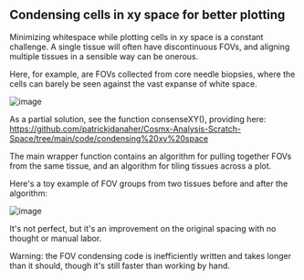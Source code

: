 ## Condensing cells in xy space for better plotting 

Minimizing whitespace while plotting cells in xy space is a constant challenge.
A single tissue will often have discontinuous FOVs, and aligning multiple tissues
in a sensible way can be onerous. 

Here, for example, are FOVs collected from core needle biopsies, where the cells can barely be seen against the vast expanse of white space. 

![image](https://github.com/patrickjdanaher/Cosmx-Analysis-Scratch-Space/assets/4357938/e03a97fa-f819-4846-a5f0-45a625e66cfb)

As a partial solution, see the function consenseXY(), providing here: https://github.com/patrickjdanaher/Cosmx-Analysis-Scratch-Space/tree/main/code/condensing%20xy%20space

The main wrapper function contains an algorithm for pulling together FOVs from the same tissue, and an algorithm for tiling tissues across a plot. 

Here's a toy example of FOV groups from two tissues before and after the algorithm:

![image](https://github.com/patrickjdanaher/Cosmx-Analysis-Scratch-Space/assets/4357938/2e839ef1-e155-4d78-9768-5f1d3163e380)

It's not perfect, but it's an improvement on the original spacing with no thought or manual labor. 

Warning: the FOV condensing code is inefficiently written and takes longer than it should, though it's still faster than working by hand. 
